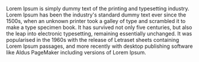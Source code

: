 Lorem Ipsum is simply dummy text of the printing and typesetting industry. Lorem Ipsum has been the industry's
standard dummy text ever since the 1500s, when an unknown printer took a galley of type and scrambled it to make
a type specimen book. It has survived not only five centuries, but also the leap into electronic typesetting,
remaining essentially unchanged. It was popularised in the 1960s with the release of Letraset sheets containing 
Lorem Ipsum passages, and more recently with desktop publishing software like Aldus PageMaker including versions
of Lorem Ipsum.